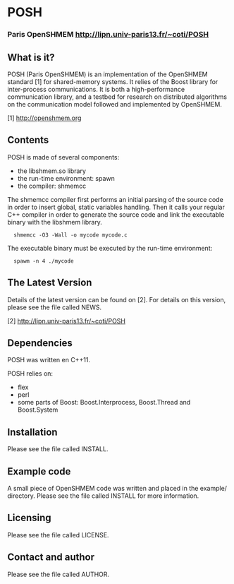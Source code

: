 # POSH
### Paris OpenSHMEM http://lipn.univ-paris13.fr/~coti/POSH


## What is it?

POSH (Paris OpenSHMEM) is an implementation of the OpenSHMEM standard [1] for 
shared-memory systems. It relies of the Boost library for inter-process 
communications. It is both a high-performance communication library, and a 
testbed for research on distributed algorithms on the communication model 
followed and implemented by OpenSHMEM.

[1] http://openshmem.org

## Contents

POSH is made of several components:
- the libshmem.so library
- the run-time environment: spawn
- the compiler: shmemcc

The shmemcc compiler first performs an initial parsing of the source code in 
order to insert global, static variables handling. Then it calls your regular 
C++ compiler in order to generate the source code and link the executable binary 
with the libshmem library.

```
  shmemcc -O3 -Wall -o mycode mycode.c
```

The executable binary must be executed by the run-time environment:
```
  spawm -n 4 ./mycode
```

## The Latest Version

Details of the latest version can be found on [2]. For details on this version, 
please see the file called NEWS.

[2] http://lipn.univ-paris13.fr/~coti/POSH

## Dependencies 

POSH was written en C++11. 

POSH relies on:
- flex
- perl
- some parts of Boost: Boost.Interprocess, Boost.Thread and Boost.System

## Installation

Please see the file called INSTALL.

## Example code

A small piece of OpenSHMEM code was written and placed in the example/ directory.
Please see the file called INSTALL for more information.

## Licensing

Please see the file called LICENSE.

## Contact and author

Please see the file called AUTHOR.